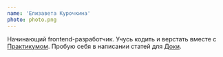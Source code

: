 ```yaml
---
name: 'Елизавета Курочкина'
photo: photo.png
---
```


Начинающий frontend-разработчик. Учусь кодить и верстать вместе с [Практикумом](http://practicum.yandex.ru/). Пробую себя в написании статей для [Доки](https://doka.guide).
